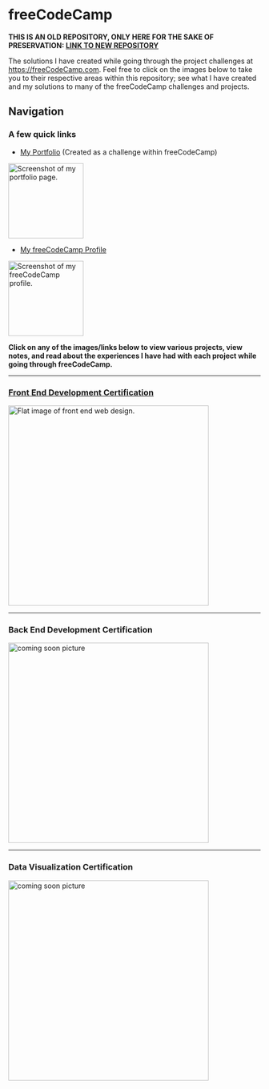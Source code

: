# freeCodeCamp

**THIS IS AN OLD REPOSITORY, ONLY HERE FOR THE SAKE OF PRESERVATION: [LINK TO NEW REPOSITORY](https://github.com/Squibs/freeCodeCamp)**

The solutions I have created while going through the project challenges at https://freeCodeCamp.com. Feel free to click on the images below to take you to their respective areas within this repository; see what I have created and my solutions to many of the freeCodeCamp challenges and projects.

## Navigation

### A few quick links

- [My Portfolio](https://github.com/Squibs/Squibs.github.io) (Created as a challenge within freeCodeCamp)

<a href="https://github.com/Squibs/Squibs.github.io" target="_blank"><img src="Images/screenshot-portfolio.png" height="150
	" alt="Screenshot of my portfolio page."/></a>

- [My freeCodeCamp Profile](https://www.freecodecamp.com/squibs)

<a href="https://www.freecodecamp.com/squibs" target="_blank"><img src="Images/screenshot-freeCodeCamp-profile.png" height="150" alt="Screenshot of my freeCodeCamp profile."/></a>

<b>Click on any of the images/links below to view various projects, view notes, and read about the experiences I have had with each project while going through freeCodeCamp.</b>

---

### [Front End Development Certification](https://github.com/Squibs/freeCodeCampOLD/tree/master/Front%20End%20Development%20Certification#freecodecamp)

<a href="https://github.com/Squibs/freeCodeCampOLD/tree/master/Front%20End%20Development%20Certification#freecodecamp"><img src="Images/image-front-end.png" height="400" alt="Flat image of front end web design."/></a>

---

### Back End Development Certification

<a href="#"><img src="Images/image-coming-soon.png" height="400" alt="coming soon picture"/></a>

---

### Data Visualization Certification

<a href="#"><img src="Images/image-coming-soon.png" height="400" alt="coming soon picture"/></a>
